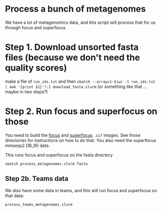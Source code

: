 # Process a bunch of metagenomes

We have a lot of metagenomics data, and this script will process that for us through focus and superfocus

# Step 1. Download unsorted fasta files (because we don't need the quality scores)

make a file of `run_ids.txt` and then `sbatch --array=1-$(wc -l run_ids.txt | awk '{print $1}'):1 download_fasta.slurm` (or something like that ... maybe in two steps?)

# Step 2. Run focus and superfocus on those

You need to build the [focus](../focus/) and [superfocus](../superfocus) `.sif` images. See those directories for instructions on how to do that. You also need the superfocus mmseqs2 DB_95 data.

This runs focus and superfocus on the fasta directory
```
sbatch process_metagenomes.slurm fasta
```

## Step 2b. Teams data

We also have some data in teams, and this will run focus and superfocus on that data:

```
process_teams_metagenomes.slurm
```



